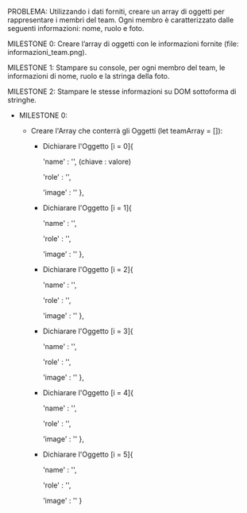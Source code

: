 PROBLEMA: 
Utilizzando i dati forniti, creare un array di oggetti per rappresentare i membri del team. Ogni membro è caratterizzato dalle seguenti informazioni: nome, ruolo e foto.

MILESTONE 0: Creare l’array di oggetti con le informazioni fornite (file: informazioni_team.png).

MILESTONE 1: Stampare su console, per ogni membro del team, le informazioni di nome, ruolo e la stringa della foto.

MILESTONE 2: Stampare le stesse informazioni su DOM sottoforma di stringhe.


- MILESTONE 0:

    - Creare l'Array che conterrà gli Oggetti (let teamArray = []):

        - Dichiarare l'Oggetto [i = 0]{
            
            'name' : '', (chiave : valore)

            'role' : '',

            'image' : ''
        },

        - Dichiarare l'Oggetto [i = 1]{
            
            'name' : '',

            'role' : '',

            'image' : ''
        },

        - Dichiarare l'Oggetto [i = 2]{
            
            'name' : '',

            'role' : '',

            'image' : ''
        },
        
        - Dichiarare l'Oggetto [i = 3]{
            
            'name' : '',

            'role' : '',

            'image' : ''
        },

        - Dichiarare l'Oggetto [i = 4]{
            
            'name' : '',

            'role' : '',

            'image' : ''
        },

        - Dichiarare l'Oggetto [i = 5]{
            
            'name' : '',

            'role' : '',

            'image' : ''
        }
